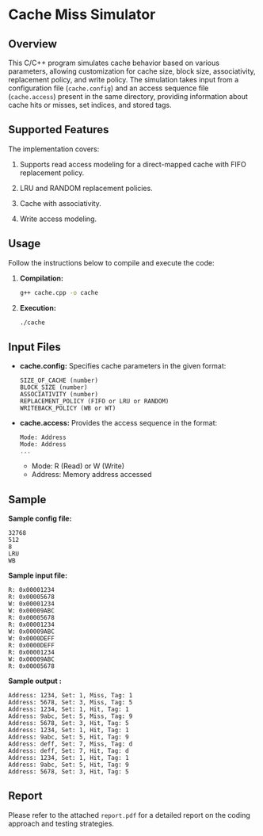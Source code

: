 # Cache Miss Simulator

## Overview
This C/C++ program simulates cache behavior based on various parameters, allowing customization for cache size, block size, associativity, replacement policy, and write policy. The simulation takes input from a configuration file (`cache.config`) and an access sequence file (`cache.access`) present in the same directory, providing information about cache hits or misses, set indices, and stored tags.

## Supported Features
The implementation covers:

1. Supports read access modeling for a direct-mapped cache with FIFO replacement policy.

2. LRU and RANDOM replacement policies.

3. Cache with associativity.

4. Write access modeling.

## Usage
Follow the instructions below to compile and execute the code:

1. **Compilation:**
    ```bash
    g++ cache.cpp -o cache
    ```

2. **Execution:**
    ```bash
    ./cache 
    ```

## Input Files
- **cache.config:** Specifies cache parameters in the given format:
    ```
    SIZE_OF_CACHE (number)
    BLOCK_SIZE (number)
    ASSOCIATIVITY (number)
    REPLACEMENT_POLICY (FIFO or LRU or RANDOM)
    WRITEBACK_POLICY (WB or WT)
    ```

- **cache.access:** Provides the access sequence in the format:
    ```
    Mode: Address
    Mode: Address
    ...
    ```
    - Mode: R (Read) or W (Write)
    - Address: Memory address accessed

## Sample
**Sample config file:**
```plaintext
32768
512
8
LRU
WB
```

**Sample input file:**
```plaintext
R: 0x00001234
R: 0x00005678
W: 0x00001234
W: 0x00009ABC
R: 0x00005678
R: 0x00001234
W: 0x00009ABC
W: 0x0000DEFF
R: 0x0000DEFF
R: 0x00001234
W: 0x00009ABC
R: 0x00005678
```

**Sample output :**
```plaintext
Address: 1234, Set: 1, Miss, Tag: 1
Address: 5678, Set: 3, Miss, Tag: 5
Address: 1234, Set: 1, Hit, Tag: 1
Address: 9abc, Set: 5, Miss, Tag: 9
Address: 5678, Set: 3, Hit, Tag: 5
Address: 1234, Set: 1, Hit, Tag: 1
Address: 9abc, Set: 5, Hit, Tag: 9
Address: deff, Set: 7, Miss, Tag: d
Address: deff, Set: 7, Hit, Tag: d
Address: 1234, Set: 1, Hit, Tag: 1
Address: 9abc, Set: 5, Hit, Tag: 9
Address: 5678, Set: 3, Hit, Tag: 5
```

## Report
Please refer to the attached `report.pdf` for a detailed report on the coding approach and testing strategies.

